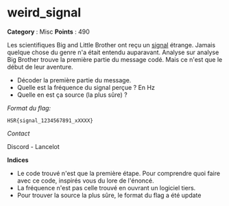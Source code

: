 # weird_signal

**Category** : Misc
**Points** : 490

Les scientifiques Big and Little Brother ont reçu un [signal](http://10.22.148.10/~hsr224/lancelot/weird_signal/assets/signal.mp3) étrange. Jamais quelque chose du genre n'a était entendu auparavant. Analyse sur analyse Big Brother trouve la première partie du message codé. Mais ce n'est que le début de leur aventure.

* Décoder la première partie du message.
* Quelle est la fréquence du signal perçue ? En Hz
* Quelle en est ça source (la plus sûre) ?

*Format du flag:*

`HSR{signal_1234567891_xXXXX}`

*Contact*

Discord - Lancelot

**Indices**
- Le code trouvé n'est que la première étape. Pour comprendre quoi faire avec ce code, inspirés vous du lore de l'énoncé.
- La fréquence n'est pas celle trouvé en ouvrant un logiciel tiers.
- Pour trouver la source la plus sûre, le format du flag a été update



